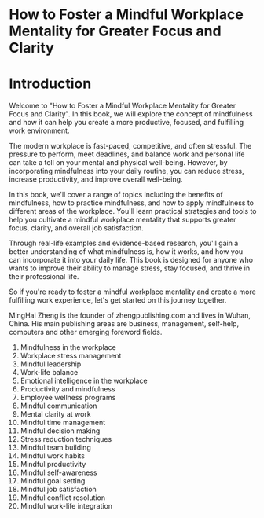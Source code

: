 # How to Foster a Mindful Workplace Mentality for Greater Focus and Clarity

# Introduction

Welcome to "How to Foster a Mindful Workplace Mentality for Greater Focus and Clarity". In this book, we will explore the concept of mindfulness and how it can help you create a more productive, focused, and fulfilling work environment.

The modern workplace is fast-paced, competitive, and often stressful. The pressure to perform, meet deadlines, and balance work and personal life can take a toll on your mental and physical well-being. However, by incorporating mindfulness into your daily routine, you can reduce stress, increase productivity, and improve overall well-being.

In this book, we'll cover a range of topics including the benefits of mindfulness, how to practice mindfulness, and how to apply mindfulness to different areas of the workplace. You'll learn practical strategies and tools to help you cultivate a mindful workplace mentality that supports greater focus, clarity, and overall job satisfaction.

Through real-life examples and evidence-based research, you'll gain a better understanding of what mindfulness is, how it works, and how you can incorporate it into your daily life. This book is designed for anyone who wants to improve their ability to manage stress, stay focused, and thrive in their professional life.

So if you're ready to foster a mindful workplace mentality and create a more fulfilling work experience, let's get started on this journey together.

MingHai Zheng is the founder of zhengpublishing.com and lives in Wuhan, China. His main publishing areas are business, management, self-help, computers and other emerging foreword fields.



1. Mindfulness in the workplace
2. Workplace stress management
3. Mindful leadership
4. Work-life balance
5. Emotional intelligence in the workplace
6. Productivity and mindfulness
7. Employee wellness programs
8. Mindful communication
9. Mental clarity at work
10. Mindful time management
11. Mindful decision making
12. Stress reduction techniques
13. Mindful team building
14. Mindful work habits
15. Mindful productivity
16. Mindful self-awareness
17. Mindful goal setting
18. Mindful job satisfaction
19. Mindful conflict resolution
20. Mindful work-life integration

